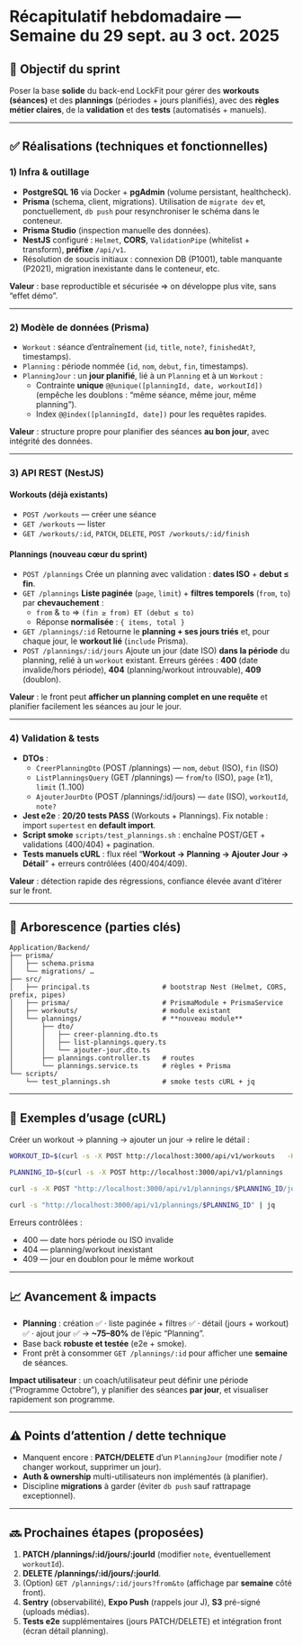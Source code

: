 # Récapitulatif hebdomadaire — Semaine du 29 sept. au 3 oct. 2025

## 🎯 Objectif du sprint
Poser la base **solide** du back-end LockFit pour gérer des **workouts (séances)** et des **plannings** (périodes + jours planifiés), avec des **règles métier claires**, de la **validation** et des **tests** (automatisés + manuels).

---

## ✅ Réalisations (techniques et fonctionnelles)

### 1) Infra & outillage
- **PostgreSQL 16** via Docker + **pgAdmin** (volume persistant, healthcheck).
- **Prisma** (schema, client, migrations). Utilisation de `migrate dev` et, ponctuellement, `db push` pour resynchroniser le schéma dans le conteneur.
- **Prisma Studio** (inspection manuelle des données).
- **NestJS** configuré : `Helmet`, **CORS**, `ValidationPipe` (whitelist + transform), **préfixe** `/api/v1`.
- Résolution de soucis initiaux : connexion DB (P1001), table manquante (P2021), migration inexistante dans le conteneur, etc.

**Valeur** : base reproductible et sécurisée ⇒ on développe plus vite, sans “effet démo”.

---

### 2) Modèle de données (Prisma)
- `Workout` : séance d’entraînement (`id`, `title`, `note?`, `finishedAt?`, timestamps).
- `Planning` : période nommée (`id`, `nom`, `debut`, `fin`, timestamps).
- `PlanningJour` : un **jour planifié**, lié à un `Planning` et à un `Workout` :
  - Contrainte **unique** `@@unique([planningId, date, workoutId])` (empêche les doublons : “même séance, même jour, même planning”).
  - Index `@@index([planningId, date])` pour les requêtes rapides.

**Valeur** : structure propre pour planifier des séances **au bon jour**, avec intégrité des données.

---

### 3) API REST (NestJS)

#### Workouts (déjà existants)
- `POST /workouts` — créer une séance
- `GET /workouts` — lister
- `GET /workouts/:id`, `PATCH`, `DELETE`, `POST /workouts/:id/finish`

#### Plannings (nouveau cœur du sprint)
- `POST /plannings`
  Crée un planning avec validation : **dates ISO** + **debut ≤ fin**.
- `GET /plannings`
  **Liste paginée** (`page`, `limit`) + **filtres temporels** (`from`, `to`) par **chevauchement** :
  - `from` & `to` ⇒ `(fin ≥ from) ET (debut ≤ to)`
  - Réponse **normalisée** : `{ items, total }`
- `GET /plannings/:id`
  Retourne le **planning + ses jours triés** et, pour chaque jour, le **workout lié** (`include` Prisma).
- `POST /plannings/:id/jours`
  Ajoute un jour (date ISO) **dans la période** du planning, relié à un `workout` existant.
  Erreurs gérées : **400** (date invalide/hors période), **404** (planning/workout introuvable), **409** (doublon).

**Valeur** : le front peut **afficher un planning complet en une requête** et planifier facilement les séances au jour le jour.

---

### 4) Validation & tests

- **DTOs** :
  - `CreerPlanningDto` (POST /plannings) — `nom`, `debut` (ISO), `fin` (ISO)
  - `ListPlanningsQuery` (GET /plannings) — `from`/`to` (ISO), `page` (≥1), `limit` (1..100)
  - `AjouterJourDto` (POST /plannings/:id/jours) — `date` (ISO), `workoutId`, `note?`
- **Jest e2e** : **20/20 tests PASS** (Workouts + Plannings).
  Fix notable : import `supertest` en **default import**.
- **Script smoke** `scripts/test_plannings.sh` : enchaîne POST/GET + validations (400/404) + pagination.
- **Tests manuels cURL** : flux réel “**Workout → Planning → Ajouter Jour → Détail**” + erreurs contrôlées (400/404/409).

**Valeur** : détection rapide des régressions, confiance élevée avant d’itérer sur le front.

---

## 📂 Arborescence (parties clés)
```
Application/Backend/
├── prisma/
│   ├── schema.prisma
│   └── migrations/ …
├── src/
│   ├── principal.ts                  # bootstrap Nest (Helmet, CORS, prefix, pipes)
│   ├── prisma/                       # PrismaModule + PrismaService
│   ├── workouts/                     # module existant
│   └── plannings/                    # **nouveau module**
│       ├── dto/
│       │   ├── creer-planning.dto.ts
│       │   ├── list-plannings.query.ts
│       │   └── ajouter-jour.dto.ts
│       ├── plannings.controller.ts   # routes
│       └── plannings.service.ts      # règles + Prisma
└── scripts/
    └── test_plannings.sh             # smoke tests cURL + jq
```

---

## 🧪 Exemples d’usage (cURL)

Créer un workout → planning → ajouter un jour → relire le détail :
```bash
WORKOUT_ID=$(curl -s -X POST http://localhost:3000/api/v1/workouts   -H 'Content-Type: application/json'   -d '{"title":"Séance Push","note":"Pecs/épaules"}' | jq -r '.id')

PLANNING_ID=$(curl -s -X POST http://localhost:3000/api/v1/plannings   -H 'Content-Type: application/json'   -d '{"nom":"Programme Octobre","debut":"2025-10-01T00:00:00.000Z","fin":"2025-10-28T23:59:00.000Z"}' | jq -r '.id')

curl -s -X POST "http://localhost:3000/api/v1/plannings/$PLANNING_ID/jours"   -H 'Content-Type: application/json'   -d "{"date":"2025-10-05T00:00:00.000Z","workoutId":"$WORKOUT_ID","note":"Semaine 1 - J1"}" | jq

curl -s "http://localhost:3000/api/v1/plannings/$PLANNING_ID" | jq
```

Erreurs contrôlées :
- 400 — date hors période ou ISO invalide
- 404 — planning/workout inexistant
- 409 — jour en doublon pour le même workout

---

## 📈 Avancement & impacts

- **Planning** : création ✅ · liste paginée + filtres ✅ · détail (jours + workout) ✅ · ajout jour ✅
  → **~75–80%** de l’épic “Planning”.
- Base back **robuste et testée** (e2e + smoke).
- Front prêt à consommer `GET /plannings/:id` pour afficher une **semaine** de séances.

**Impact utilisateur** : un coach/utilisateur peut définir une période (“Programme Octobre”), y planifier des séances **par jour**, et visualiser rapidement son programme.

---

## ⚠️ Points d’attention / dette technique
- Manquent encore : **PATCH/DELETE** d’un `PlanningJour` (modifier note / changer workout, supprimer un jour).
- **Auth & ownership** multi-utilisateurs non implémentés (à planifier).
- Discipline **migrations** à garder (éviter `db push` sauf rattrapage exceptionnel).

---

## 🔜 Prochaines étapes (proposées)
1) **PATCH /plannings/:id/jours/:jourId** (modifier `note`, éventuellement `workoutId`).
2) **DELETE /plannings/:id/jours/:jourId**.
3) (Option) `GET /plannings/:id/jours?from&to` (affichage par **semaine** côté front).
4) **Sentry** (observabilité), **Expo Push** (rappels jour J), **S3** pré-signé (uploads médias).
5) **Tests e2e** supplémentaires (jours PATCH/DELETE) et intégration front (écran détail planning).
